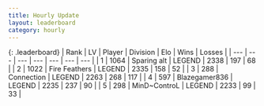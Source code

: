 ```yaml
---
title: Hourly Update
layout: leaderboard
category: hourly
---
```


{: .leaderboard}
| Rank | LV | Player | Division | Elo | Wins | Losses |
| --- | --- | --- | --- | --- | --- | --- |
| <span data-change="0">1</span> | 1064 | <span title="ID: 203132">Sparing alt</span> | LEGEND | <span data-change="0">2338</span> | <span data-change="0">197</span> | <span data-change="0">68</span> |
| <span data-change="0">2</span> | 1022 | <span title="ID: 357425">Fire Feathers</span> | LEGEND | <span data-change="0">2335</span> | <span data-change="0">158</span> | <span data-change="0">52</span> |
| <span data-change="0">3</span> | 288 | <span title="ID: 539711">Connection</span> | LEGEND | <span data-change="0">2263</span> | <span data-change="0">268</span> | <span data-change="0">117</span> |
| <span data-change="0">4</span> | 597 | <span title="ID: 454722">Blazegamer836</span> | LEGEND | <span data-change="-14">2235</span> | <span data-change="0">237</span> | <span data-change="1">90</span> |
| <span data-change="0">5</span> | 298 | <span title="ID: 379808">MinD~ControL</span> | LEGEND | <span data-change="0">2233</span> | <span data-change="0">99</span> | <span data-change="0">33</span> |